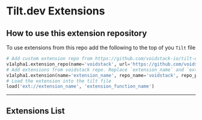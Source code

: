 # Tilt.dev Extensions

## How to use this extension repository

To use extensions from this repo add the following to the top of you `Tilt` file

```python
# Add custom extension repo from https://github.com/voidstack-io/tilt-extensions
v1alpha1.extension_repo(name='voidstack', url='https://github.com/voidstack-io/tilt-extensions')
# Add extensions from voidstack repo. Replace `extension_name` and `extension_repo_path` with the values for the extension you are adding
v1alpha1.extension(name='extension_name', repo_name='voidstack', repo_path='extension_repo_path')
# Load the extension into the tilt file
load('ext://extension_name', 'extension_function_name')
```

---

## Extensions List
